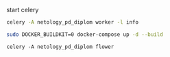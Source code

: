 start сelery
```bash
celery -A netology_pd_diplom worker -l info
```

```bash
sudo DOCKER_BUILDKIT=0 docker-compose up -d --build
```

```commandline
celery -A netology_pd_diplom flower
```


